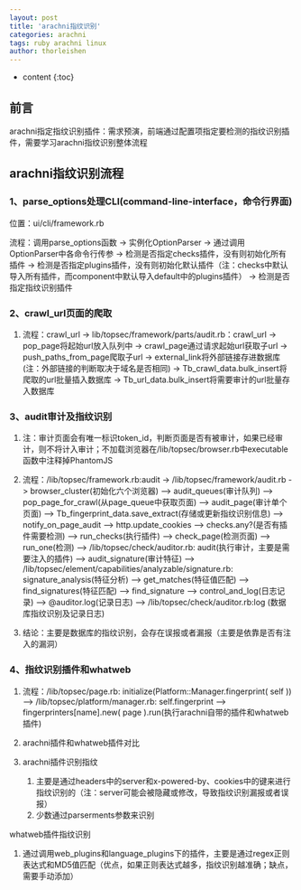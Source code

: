 ```yaml
---
layout: post
title: 'arachni指纹识别'
categories: arachni
tags: ruby arachni linux
author: thorleishen
---
```


* content
{:toc}
## 前言

arachni指定指纹识别插件：需求预演，前端通过配置项指定要检测的指纹识别插件，需要学习arachni指纹识别整体流程



## arachni指纹识别流程

### 1、parse_options处理CLI(command-line-interface，命令行界面)

位置：ui/cli/framework.rb

流程：调用parse_options函数  ->  实例化OptionParser  ->  通过调用OptionParser中各命令行传参  ->  检测是否指定checks插件，没有则初始化所有插件  -> 检测是否指定plugins插件，没有则初始化默认插件（注：checks中默认导入所有插件，而component中默认导入default中的plugins插件）    ->  检测是否指定指纹识别插件



### 2、crawl_url页面的爬取

1. 流程：crawl_url  ->  lib/topsec/framework/parts/audit.rb：crawl_url  ->  pop_page将起始url放入队列中  ->  crawl_page通过请求起始url获取子url  ->  push_paths_from_page爬取子url  ->  external_link将外部链接存进数据库(注：外部链接的判断取决于域名是否相同)  ->  Tb_crawl_data.bulk_insert将爬取的url批量插入数据库  ->  Tb_url_data.bulk_insert将需要审计的url批量存入数据库



### 3、audit审计及指纹识别

1. 注：审计页面会有唯一标识token_id，判断页面是否有被审计，如果已经审计，则不将计入审计；不加载浏览器在/lib/topsec/browser.rb中executable函数中注释掉PhantomJS

1. 流程：/lib/topsec/framework.rb:audit  ->  /lib/topsec/framework/audit.rb  ->  browser_cluster(初始化六个浏览器)  -->  audit_queues(审计队列)  -->  pop_page_for_crawl(从page_queue中获取页面)  -->  audit_page(审计单个页面)  -->  Tb_fingerprint_data.save_extract(存储或更新指纹识别信息)  -->  notify_on_page_audit  -->  http.update_cookies  -->  checks.any?(是否有插件需要检测)  -->  run_checks(执行插件)  -->  check_page(检测页面)  -->  run_one(检测)  -->  /lib/topsec/check/auditor.rb: audit(执行审计，主要是需要注入的插件)  -->  audit_signature(审计特征)                                                            -->   /lib/topsec/element/capabilities/analyzable/signature.rb:  signature_analysis(特征分析)   -->  get_matches(特征值匹配)  -->  find_signatures(特征匹配)  -->  find_signature  -->  control_and_log(日志记录)  -->  @auditor.log(记录日志)  -->  /lib/topsec/check/auditor.rb:log (数据库指纹识别及记录日志)

3. 结论：主要是数据库的指纹识别，会存在误报或者漏报（主要是依靠是否有注入的漏洞）



### 4、指纹识别插件和whatweb

1. 流程：/lib/topsec/page.rb: initialize(Platform::Manager.fingerprint( self ))  -->  /lib/topsec/platform/manager.rb: self.fingerprint  -->  fingerprinters[name].new( page ).run(执行arachni自带的插件和whatweb插件)

1. arachni插件和whatweb插件对比

2. arachni插件识别指纹
	1. 主要是通过headers中的server和x-powered-by、cookies中的键来进行指纹识别的（注：server可能会被隐藏或修改，导致指纹识别漏报或者误报）
	1. 少数通过parserments参数来识别

whatweb插件指纹识别

1. 通过调用web_plugins和language_plugins下的插件，主要是通过regex正则表达式和MD5值匹配（优点，如果正则表达式越多，指纹识别越准确；缺点，需要手动添加）